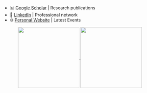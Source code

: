 - 📊 [Google Scholar](https://scholar.google.com.hk/citations?user=PEJ5x3EAAAAJ) | Research publications
- 💼 [LinkedIn](https://www.linkedin.com/in/feijianghan/) | Professional network
- 🌐 [Personal Website](https://feijianghan.com) | Latest Events

<div align="center">

<a href="https://github.com/FeijiangHan">
  <img height=200 align="center" src="https://github-readme-stats.vercel.app/api?username=FeijiangHan&show_icons=true&theme=tokyonight&include_all_commits=true&show=prs_merged,prs_merged_percentage&hide=issues&hide_border=true&rank_icon=github&custom_title=Feijiang%20Han%27s%20GitHub%20Stats" />
</a>
<a href="https://github.com/FeijiangHan">
  <img height=200 align="center" src="https://github-readme-stats.vercel.app/api/top-langs?username=FeijiangHan&layout=compact&theme=tokyonight&hide_border=true&langs_count=8&card_width=320" />
</a>

</div>